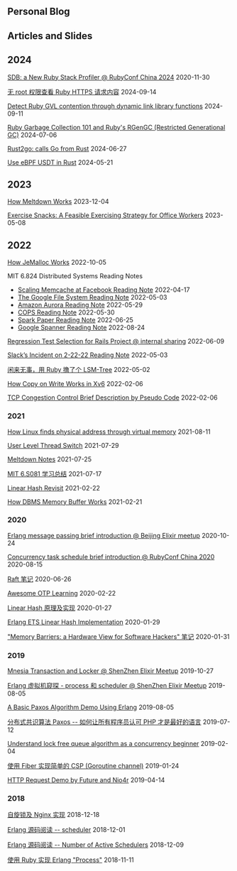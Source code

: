 ## Personal Blog
## Articles and Slides
## 2024
[SDB: a New Ruby Stack Profiler @ RubyConf China 2024](./slides/slides/sdb-a-new-ruby-stack-profiler@RubyConf-China-2024.key) 2020-11-30

[无 root 权限查看 Ruby HTTPS 请求内容](https://ruby-china.org/topics/43886) 2024-09-14

[Detect Ruby GVL contention through dynamic link library functions](https://ruby-china.org/topics/43883) 2024-09-11

[Ruby Garbage Collection 101 and Ruby's RGenGC (Restricted Generational GC)](https://ruby-china.org/topics/43798) 2024-07-06

[Rust2go: calls Go from Rust](https://ruby-china.org/topics/43765) 2024-06-27

[Use eBPF USDT in Rust](https://github.com/yfractal/blog/issues/15) 2024-05-21

## 2023
[How Meltdown Works](https://github.com/yfractal/blog/issues/14) 2023-12-04

[Exercise Snacks: A Feasible Exercising Strategy for Office Workers](https://github.com/yfractal/blog/issues/12) 2023-05-08

## 2022

[How JeMalloc Works](./blog/2022-10-05-jemalloc.md) 2022-10-05

MIT 6.824 Distributed Systems Reading Notes
  - [Scaling Memcache at Facebook Reading Note](https://github.com/yfractal/blog/issues/8#issuecomment-1100841630) 2022-04-17
  - [The Google File System Reading Note](https://github.com/yfractal/blog/issues/8#issuecomment-1115903733) 2022-05-03
  - [Amazon Aurora Reading Note](https://github.com/yfractal/blog/issues/8#issuecomment-1140428705) 2022-05-29
  - [COPS Reading Note](https://github.com/yfractal/blog/issues/8#issuecomment-1207530839) 2022-05-30
  - [Spark Paper Reading Note](https://github.com/yfractal/blog/issues/8#issuecomment-1193444846) 2022-06-25
  - [Google Spanner Reading Note](https://github.com/yfractal/blog/issues/8#issuecomment-1225041302) 2022-08-24

[Regression Test Selection for Rails Project @ internal sharing](./slides/Regression-Test-Selection-for-Rails-Project.key) 2022-06-09

[Slack’s Incident on 2-22-22 Reading Note](./blog/2022-05-03-slack-incident-reading-note.md) 2022-05-03

[闲来无事，用 Ruby 撸了个 LSM-Tree](https://ruby-china.org/topics/42363) 2022-05-02

[How Copy on Write Works in Xv6](./slides/cow-in-xv6.key) 2022-02-06

[TCP Congestion Control Brief Description by Pseudo Code](./blog/2022-02-06-tcp-congestion-control.md) 2022-02-06

### 2021
[How Linux finds physical address through virtual memory](./blog/2021-08-11-how-linux-finds-physical-address-through-virtual-address.md) 2021-08-11

[User Level Thread Switch](./blog/2021-07-29-user-level-thread-switch.md) 2021-07-29

[Meltdown Notes](./blog/2021-07-25-meltdown.md) 2021-07-25

[MIT 6.S081 学习总结](https://ruby-china.org/topics/41485) 2021-07-17

[Linear Hash Revisit](https://ruby-china.org/topics/40930) 2021-02-22

[How DBMS Memory Buffer Works](https://ruby-china.org/topics/40932) 2021-02-21

### 2020
[Erlang message passing brief introduction @ Beijing Elixir meetup](./slides/erlang-message-passing.key) 2020-10-24

[Concurrency task schedule brief introduction @ RubyConf China 2020](./slides/Concurrency-task-schedule-brief-introduction@RubyConf-China-2020.key) 2020-08-15

[Raft 笔记](https://ruby-china.org/topics/40018)  2020-06-26

[Awesome OTP Learning](https://github.com/yfractal/awesome-otp-learning) 2020-02-22

[Linear Hash 原理及实现](https://ruby-china.org/topics/39466) 2020-01-27

[Erlang ETS Linear Hash Implementation](https://ruby-china.org/topics/39470) 2020-01-29

["Memory Barriers: a Hardware View for Software Hackers" 笔记](https://ruby-china.org/topics/39474) 2020-01-31

### 2019
[Mnesia Transaction and Locker @ ShenZhen Elixir Meetup](https://github.com/Pragmatic-Elixir-Meetup/shenzhen-meetup/tree/master/2019-10-27/mnesia-transaction-and-locker) 2019-10-27

[Erlang 虚拟机窥探 - process 和 scheduler @ ShenZhen Elixir Meetup](https://github.com/Pragmatic-Elixir-Meetup/shenzhen-meetup/tree/master/2019-08-04/erlang%20%E8%99%9A%E6%8B%9F%E6%9C%BA%E7%AA%A5%E6%8E%A2%20-%20%E4%BD%BF%E7%94%A8%20ruby%20%E6%A8%A1%E6%8B%9F%20erlang%20process%20%E5%92%8C%20scheduler) 2019-08-05

[A Basic Paxos Algorithm Demo Using Erlang](https://ruby-china.org/topics/38909) 2019-08-05

[分布式共识算法 Paxos -- 如何让所有程序员认可 PHP 才是最好的语言](https://ruby-china.org/topics/38833) 2019-07-12

[Understand lock free queue algorithm as a concurrency beginner](https://ruby-china.org/topics/38086) 2019-02-04

[使用 Fiber 实现简单的 CSP (Goroutine channel)](https://ruby-china.org/topics/38041) 2019-01-24

[HTTP Request Demo by Future and Nio4r](https://ruby-china.org/topics/38404) 2019-04-14

### 2018
[自旋锁及 Nginx 实现](https://ruby-china.org/topics/37916) 2018-12-18

[Erlang 源码阅读 -- scheduler](https://ruby-china.org/topics/37840) 2018-12-01

[Erlang 源码阅读 -- Number of Active Schedulers](https://ruby-china.org/topics/37874) 2018-12-09

[使用 Ruby 实现 Erlang "Process"](https://ruby-china.org/topics/37750) 2018-11-11
